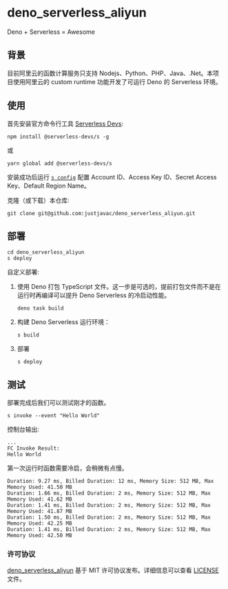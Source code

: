 # deno_serverless_aliyun

Deno + Serverless = Awesome

## 背景

目前阿里云的函数计算服务只支持 Nodejs、Python、PHP、Java、.Net。本项目使用阿里云的 custom runtime 功能开发了可运行 Deno 的 Serverless 环境。

## 使用

首先安装官方命令行工具 [Serverless Devs](https://docs.serverless-devs.com/serverless-devs/install):

```shell
npm install @serverless-devs/s -g
```

或

```shell
yarn global add @serverless-devs/s
```

安装成功后运行 [`s config`](https://docs.serverless-devs.com/serverless-devs/command/config) 配置 Account ID、Access Key ID、Secret
Access Key、Default Region Name。

克隆（或下载）本仓库:

```shell
git clone git@github.com:justjavac/deno_serverless_aliyun.git
```

## 部署

```shell
cd deno_serverless_aliyun
s deploy
```

自定义部署:

1. 使用 Deno 打包 TypeScript 文件。这一步是可选的，提前打包文件而不是在运行时再编译可以提升 Deno Serverless 的冷启动性能。

   ```shell
   deno task build
   ```

2. 构建 Deno Serverless 运行环境：

   ```shell
   s build
   ```

3. 部署

   ```shell
   s deploy
   ```

## 测试

部署完成后我们可以测试刚才的函数。

```shell
s invoke --event "Hello World"
```

控制台输出:

```plain
...
FC Invoke Result:
Hello World
```

第一次运行时函数需要冷启，会稍微有点慢。

```plain
Duration: 9.27 ms, Billed Duration: 12 ms, Memory Size: 512 MB, Max Memory Used: 41.50 MB
Duration: 1.66 ms, Billed Duration: 2 ms, Memory Size: 512 MB, Max Memory Used: 41.62 MB
Duration: 1.41 ms, Billed Duration: 2 ms, Memory Size: 512 MB, Max Memory Used: 41.87 MB
Duration: 1.50 ms, Billed Duration: 2 ms, Memory Size: 512 MB, Max Memory Used: 42.25 MB
Duration: 1.41 ms, Billed Duration: 2 ms, Memory Size: 512 MB, Max Memory Used: 42.50 MB
```

### 许可协议

[deno_serverless_aliyun](https://github.com/justjavac/deno_serverless_aliyun) 基于 MIT 许可协议发布。详细信息可以查看
[LICENSE](./LICENSE) 文件。
